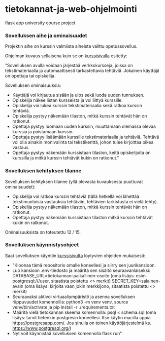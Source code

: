 # tietokannat-ja-web-ohjelmointi

flask app university course project

### Sovelluksen aihe ja ominaisuudet

Projektin aihe on kurssin valmiista aiheista valittu opetussovellus.

Ohjelman kuvaus sellaisena kuin se on [kurssisivulla](https://hy-tsoha.github.io/materiaali/aiheen_valinta/) esitetty:

"Sovelluksen avulla voidaan järjestää verkkokursseja, joissa on tekstimateriaalia ja automaattisesti tarkastettavia tehtäviä. Jokainen käyttäjä on opettaja tai opiskelija.

Sovelluksen ominaisuuksia:

- Käyttäjä voi kirjautua sisään ja ulos sekä luoda uuden tunnuksen.
- Opiskelija näkee listan kursseista ja voi liittyä kurssille.
- Opiskelija voi lukea kurssin tekstimateriaalia sekä ratkoa kurssin tehtäviä.
- Opiskelija pystyy näkemään tilaston, mitkä kurssin tehtävät hän on ratkonut.
- Opettaja pystyy luomaan uuden kurssin, muuttamaan olemassa olevaa kurssia ja poistamaan kurssin.
- Opettaja pystyy lisäämään kurssille tekstimateriaalia ja tehtäviä. Tehtävä voi olla ainakin monivalinta tai tekstikenttä, johon tulee kirjoittaa oikea vastaus.
- Opettaja pystyy näkemään kurssistaan tilaston, keitä opiskelijoita on kurssilla ja mitkä kurssin tehtävät kukin on ratkonut."

### Sovelluksen kehityksen tilanne

Sovelluksen kehityksen tilanne (yllä olevasta kuvauksesta puuttuvat ominaisuudet):

- Opiskelija voi ratkoa kurssin tehtäviä (tällä hetkellä voi lähettää tekstimuotoisia vastauksia tehtäviin, tehtävien tarkistusta ei vielä tehty).
- Opiskelija pystyy näkemään tilaston, mitkä kurssin tehtävät hän on ratkonut.
- Opettaja pystyy näkemään kurssistaan tilaston mitkä kurssin tehtävät kukin on ratkonut.

Ominaisuuksista on toteutettu 12 / 15.

### Sovelluksen käynnistysohjeet

Saat sovelluksen käyntiin [kurssisivulta](https://hy-tsoha.github.io/materiaali/aikataulu/) löytyvien ohjeiden mukaisesti:

- "Kloonaa tämä repositorio omalle koneellesi ja siirry sen juurikansioon.
- Luo kansioon .env-tiedosto ja määritä sen sisältö seuraavanlaiseksi:
  DATABASE_URL=tietokannan-paikallinen-osoite (oma lisäys: esim. postgresql:///user, sitaatista poistettu <> merkit)
  SECRET_KEY=salainen-avain (oma lisäys: kirjoita vaan jokin merkkijono, sitaatista poistettu <> merkit)
- Seuraavaksi aktivoi virtuaaliympäristö ja asenna sovelluksen riippuvuudet komennoilla: python3 -m venv venv, source venv/bin/activate ja pip install -r ./requirements.txt
- Määritä vielä tietokannan skeema komennolla:
  psql < schema.sql (oma lisäys: tarvit tietenkin postgresin koneellesi. Itse käytin macilla appia https://postgresapp.com/. Jos sinulla on toinen käyttöjärjestelmä ks. https://www.postgresql.org/)
- Nyt voit käynnistää sovelluksen komennolla flask run"
